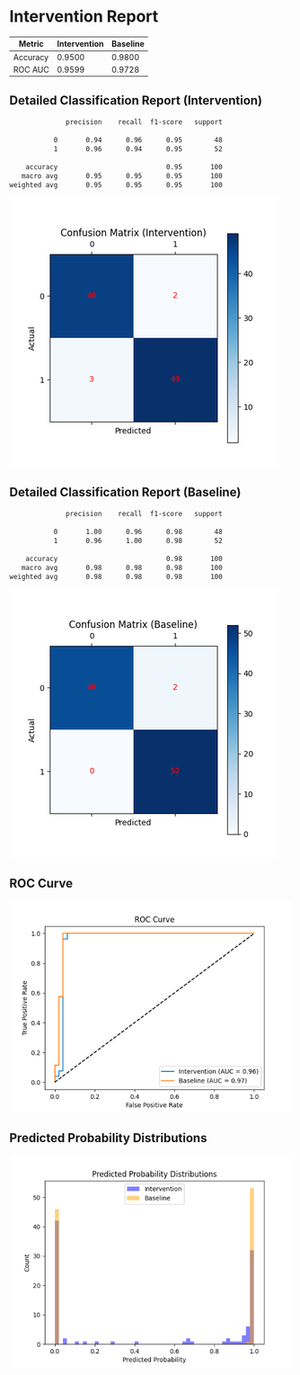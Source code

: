 
# Intervention Report

| Metric           | Intervention | Baseline |
|------------------|--------------|----------|
| Accuracy         | 0.9500     | 0.9800   |
| ROC AUC          | 0.9599     | 0.9728   |

## Detailed Classification Report (Intervention)

```
              precision    recall  f1-score   support

           0       0.94      0.96      0.95        48
           1       0.96      0.94      0.95        52

    accuracy                           0.95       100
   macro avg       0.95      0.95      0.95       100
weighted avg       0.95      0.95      0.95       100

```
![Confusion Matrix (Intervention)](/intervention_reports/f3378_m0.1_a10.0/confusion_matrix_intervention.png)

## Detailed Classification Report (Baseline)

```
              precision    recall  f1-score   support

           0       1.00      0.96      0.98        48
           1       0.96      1.00      0.98        52

    accuracy                           0.98       100
   macro avg       0.98      0.98      0.98       100
weighted avg       0.98      0.98      0.98       100

```
![Confusion Matrix (Baseline)](/intervention_reports/f3378_m0.1_a10.0/confusion_matrix_baseline.png)

## ROC Curve

![ROC Curve](/intervention_reports/f3378_m0.1_a10.0/roc_curve.png)

## Predicted Probability Distributions

![Probability Distributions](/intervention_reports/f3378_m0.1_a10.0/probability_distributions.png)
